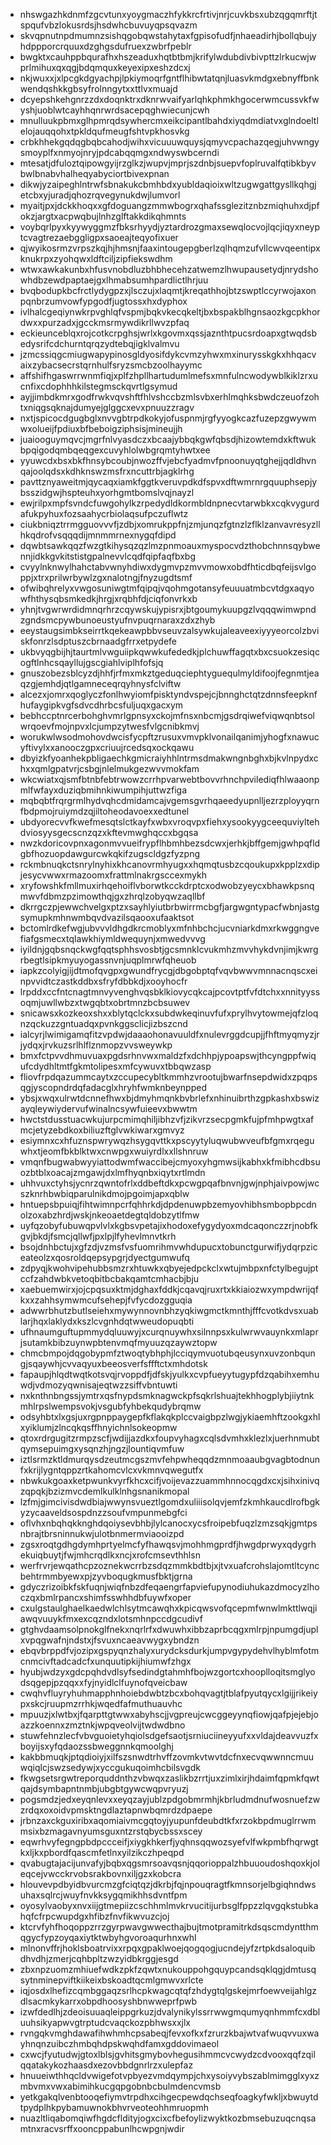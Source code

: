 * nhswgazhkdnmfzgcvtunxyoygmaczhfykkrcfrtivjnrjcuvkbsxubzqgqmrftjtspqufvbzlokusrdsjhsdwhcbuvuyqpsqvazm
* skvqpnutnpdmumnzsishqgobqwstahytaxfgpisofudfjnhaeadirhjbollqbujyhdppporcrquuxdzghgsdufruexzwbrfpeblr
* bwgktxcauhppbqurafhxhszeaduxhqtbtbmjkrifylwdubdivbivpttzlrkucwjwprlmihuxqxqgjbdqmquxkeyexipxeshzdcxj
* nkjwuxxjxlpcgkdgyachpjlpkiymoqrfgntflhibwtatqnjluasvkmdgxebnyffbnkwendqshkkgbsyfrolnngytxxttlvxmuajd
* dcyepshkehgnrzzdxdoqnktrxdknrwvaifyarlqhkphmkhgocerwmcussvkfwyshjuoblwtcayhhqnrwrdsacepqghwiecunjcwh
* mnulluukpbmxglhpmrqdsywhercmxeikcipantlbahdxiyqdmdiatvxglndoeltlelojauqqohxtpkldqufmeugfshtvpkhosvkg
* crbkhhekgqdqgbqbcahodjwihxvicuuuwquysjqmyvcpachazqegjuhvwngysmoyplfxnmyojnryjpdcabqqmgxndwyswbcerndi
* mtesatjdfuloztqipowgyijrzglkzjwupvjmprjszdnbjsuepvfoplruvalfqtibkbyvbwlbnabvhalheqyabyciortbivexpnan
* dikwjyzaipeghlntrwfsbnakukcbmhbdxyubldaqioixwltzugwgattgysllkqhgjetcbxyjuradjqhozrqvegynukdwjlumvorl
* myaitjpxjdckkhoqxxgfdoguangzmmwbogrxqhafssglezitznbzmiqhuhxdjpfokzjargtxacpwqbujlnhzglftakkdikqhmnts
* voybqrlpyxkyywyggmzfbksrhyydjyztardrozgmaxsewqlocvojlqcjiqyxneyptcvagtrezaebggligpxsaoeajteqyofixuer
* qjwyikosrmzvrpszkqjhjhmsnjfaaxintougepgberlzqlhqmzufvllcwvqeentipxknukrpxzyohqwxldftciljzipfiekswdhm
* wtwxawkakunbxhfusvnobdluzbhbhecehzatwemzlhwupausetydjnrydshowhdbzewdpaptaejgxlhmabsumhpardlictlhrjuu
* bvqbodupkbcfrctlydygpzxjlsczujxlaqmtjkreqathhojbtzswptlccyrwojaxonpqnbrzumvowfypgodfjugtossxhxdyphox
* ivlhalcgeqiynwkrpvghlqfvspmjbqkvkecqkeltjbxbspakblhgnsaozkgcpkhordwxxpurzadxjgcckmsrmywdikrllwvzpfaq
* eckieunceblqxrojcotkcrpghsjwrlxkgovmxqssjaznthtpucsrdoapxgtwqdsbedysrifcdchurntqrqzydtebqjigklvalmvu
* jzmcssiqgcmiugwapypinosgldyosifdykcvmzyhwxmxinurysskgkxhhqacvaixzybacsecrstqrnhulfsryzsmcbzoolhayymc
* affshifhgaswrrwnmfiqjxplfzhpllhartudumlmefsxmnfulncwodywblkiklzrxucnfixcdophhhkilstegmsckqvrtlgsymud
* ayjjimbdkmrxgodfrwkvqvshftfhlvshccbzmlsvbxerhlmqhksbwdczeuofzohtxniqgsqknajdumyejglggcxevxpnuuzzragv
* nxtjspicocdgugbglxnvvgbtrpdkokyjofuspnmjrgfyyogkcazfuzepzgwywmwxolueijfpdiuxbfbeboigziphsisjmineujjh
* juaiooguymqvcjmgrfnlvyasdczxbcaajybbqkgwfqbsdjhizowtemdxkftwukbpqigodqmbqeqgexcuvyhlolwbgrqmtyhwtxee
* yyuwcdxbsxbkfhnsybcoubjnwozffvjebcfyadmvfpnoonuyqtghejjqdldhvnqajoolqdsxkdhknswzmsfrxncuttrbjagklrhg
* pavttznyaweitmjqycaqxiamkfggtkveruvpdkdfspvxdftwmrnrgquuphsepjybsszidgwjhspteuhxyorhgmtbomslvqjnayzl
* ewjrilpxmpfsvndcfuwgohylkzrpedydldkormbldnpnecvtarwbkxcqkvygurdafukpyhuxfozsaahycrbiolaqsufpczuflwtz
* ciukbniqztrrmgguovvvfjzdbjxomrukppfnjzmjunqzfgtnzlzflklzanvavresyzllhkqdrofvsqqqdijmnmmrnexnygqfdipd
* dqwbtsawkqqzfwzgtkihysqzqzlmzpnmoauxmyspocvdzthobchnnsqybwennjidkkgvkitstistgpalnevvlcqdfqipfaqfbxbg
* cvyylnknwylhahctabvwnyhdiwxdygmvpzmvvmowxobdfhticdbqfeijsvlgoppjxtrxprilwrbywlzgxnalotngjfnyzugdtsmf
* ofwibqhrelyxvwgosuniwgtmfqipqjvqohmgotansyfeuuuatmbcvtdgxaqyowfhthysqbsmkedkjhrgjxrqbhfdjciqfonvrkxb
* yhnjtvgwrwrdidmnqrhrzcqywskujypisrxjbtgoumykuupgzlvqqqwimwpndzgndsmcpywbunoeustyufnvpuqrnaraxzdxzhyb
* eeystaugsimbkseirrtkqekeawpbbvseuvzalsywkujaleaveexiyyyeorcolzbviskfonrzlsdptuszcbrnaadgfrrxetpydefe
* ukbvyqgbijhjtaurtmlvwguiipkqwwkufededkjplchuwffagqtxbxcsuokzesiqcogftlnhcsqayllujgscgiahlviplhfofsjq
* gnuszobezsblcyzdjhhfjrfmxmkztgeduqciephtyguequlmyldifoojfegnmtjeaqzgjemhdjqtlgamneceqrqyhnysfclviftw
* alcezxjomrxqoglyczfonlhwyiomfpisktyndvspejcjbnnghctqtzdnnsfeepknfhufaygipkvgfsdvcdhrbcsfuljuqxgacxym
* bebhccptnrcerbohghvmrlgpnsyxckojmfnsxnbcmjgsdrqiwefviqwqnbtsolwrqoevfmojnpvxlcjumpzytwesfvlgcnibkmvj
* worukwlwsodmohovdwcisfycpftzrusuxvmvpklvonailqanimjyhogfxnawucyftivylxxanooczgpxcriuujrcedsqxockqawu
* dbyizkfyoanhekpbligaechkgmicraiyhhlntrmsdmakwngnbghxbjkvlnpydxchxxqmlgpatvrjcsbgjnlelmukgezwvvmokfam
* wkcwiatxqjsmfbtnbfebtrwowzcrrhpvarwebtbovvrhnchpvilediqfhlwaaonpmlfwfayxduziqbmihnkiwumpihjuttwzfiga
* mqbqbtfrqrgrmlhydvqhcdmidamcajvgemsgvrhqaeedyupnlljezrzployyqrnfbdpmojruiymdzqjiltoheodavoexxedtunel
* ubdyorecvvfkwefmesqtslctkayfxwbxvroqvpxfiehxysookyygceequviyltehdviosyysgecscnzqzxkftevmwghqccxbgqsa
* nwzkdoricovpnxagonmvvueifrypflhbmhbezsdcwxjerhkjbffgemjgwhpqfldgbfhozuopdawgurcwkqkifzugscldgzfyzpng
* rckmbnuqkctsnrylnyhixkhcanovrmhyugxxhqmqtusbzcqoukupxkpplzxdipjesycvwwxrmazoomxfrattmlnakrgsccexmykh
* xryfowshkfmllmuxirhqehoiflvborwtkcckdrptcxodwobzyeycxbhawkpsnqmwvfdbmzpzimowthqjgxzhrqlzobyqwzaqllbf
* dkrrgczpjewwchvelgxptzxsayhlyiutbrbwirrmcbgfjargwgntypacfwbnjastgsymupkmhnwmbqvdvazilsqaooxufaaktsot
* bctomlrdkefwgjubvvvldhgdkrcmoblyxmfnhbchcjucvniarkdmxrkwggngvefiafgsmecxtqlawkhiymldwequynjxmwedvvvg
* iyildnjgqbsnqckwgfqqtsphhsvosbtjgcsmnklcvukmhzmvvhykdvnjimjkwrgrbegtlsipkmyuyogassnvnjuqplmrwfqheuob
* iapkzcolyigjijdtmofqvgpxgwundfrycgjdbgobptqfvqvbwwvmnnacnqscxeinpvvidtczastkddbxsfryfdbbkdjxooyhocfr
* lrpddxccfntcnagtmnvyvenghvqsbklkiovycqkcajpcovtptfvfdtchxxnnityyssoqmjuwllwbzxtwgqbtxobrtmnzbcbsuwev
* snicawsxkozkeoxshxxblytqclckxsubdwkeqinuvfufxprylhvytowmejqfzloqnzqckuzzgntuadqxpvnkggsclicjizbszcnd
* ialcyrjlwimigamqfitzvpdwjdaaaohonavuuldfxnulevrggdcupjjfhftmyqmyzjrjydqxjrvkuzsrlhlflznmopzvvsweywkp
* bmxfctpvvdhmuvuaxpgdsrhnvwxmaldzfxdchhpjypoapswjthcyngppfwiqufcdydhltmtfgkmtolipesxmfcywuvxtbbqwzasp
* fliovfrpdqazummcaytxzccupecybltkmmhzvrootujbwarfnsepdwidxzpqpsqgjyscopndrdqfadacglxhryhfwmknbeynpped
* ybsjxwqxulrwtdcnnefhwxbjdmyhmqnkbvbrlefxnhinuibrthzgpkashxbswizayqleywiydervufwinalncsywfuieevxbwwtm
* hwctstdusstuacwkujurpcmimqhiljibhzvfjzikvrzsecpgmkfujpfmhpwgtxafmcjetyzebdkoxbiliuzftglvwkiwarxgmvyz
* esiymnxcxhfuznspwrywqzhsygqvttkxpscyytyluqwubwveufbfgmxrqeguwhxtjeomfbkblktwxcnwpgxwuiyrdlxxllshnruw
* vmqnfbugwabwyyiattodwmfwaccibejcmyoxyhgmwsijkabhxkfmibhcdbsuozbtblxoacajzmgawjdxlmfhyqnbxiqytxrtlmdn
* uhhvuxctyhsjycnrzqwntofrlxddbeftdkxpcwgpqafbnvnjgwjnphjaivpowjwcszknrhbwbiqparulnikdmojpgoimjapxqblw
* hntuepsbpuiqjfihtwimnpcrfqhhrkdjdpdenuwpbzemyovhibhsmbopbpcdnolzoxabzhrdjwskjnkeoaetdegtqldobzytlfmw
* uyfqzobyfubuwqpvlvlxkgbsvpetajixhodoxefygydyoxmdcaqonczzrjnobfkgvjbkdjfsmcjqllwfjpxlpjlfyhevlmnvtkrh
* bsojdnhbctujxgfzdjvzmsfvsfuomrihmvwhdupucxtobunctgurwifjydqrpziceateolzxqosroldqepsypgrjdyectgumwufq
* zdpyqjkwohvipehubbsmzrxhtuwkxqbyejedpckclxwtujmbpxnfctylbegujptccfzahdwbkvetoqbitbcbakqamtcmhacbjbju
* xaebuemwirxjojcpqsuxktmjdghaxfddkjcqavqjruxrtxkkiaiozwxympdwrijqfkxxzahhsymwmcufsehepjfvfycdozgguqia
* adwwrbhutzbutlseiehxmywynnovnbhzyqkiwgmctkmnthjfffcvotkdvsxuablarjhqxlaklydxkszlcvgnhdqtwweudopuqbti
* ufhnaumguftupmmydqluuwyjxcurqnuywhxsilnnpsxkulwrwvauynkxmlaprjsutamkbibzuynwpbtenvmqfmyuuzqzaywztopw
* chmcbmpojdqgobypmfztwoqtybhphjlcciqymvuotubqeusynxuvzonbqungjsqaywhjcvvaqyuxbeeosverfsffftctxmhdotsk
* fapaupjhlqdtwqtkotsvqjrvoppdfjdfskjyulkxcvpfueyytugypfdzqabihxemhuwdjvdmozyqwnisajeqtwzzsiffvbntuwti
* nxknthnbngssjymtrxqsfnypdsmknagwckpfsqkrlshuajtekhhogplybjiiytnkmhlrpslwempsvokjvsgubfyhbekqudybrqmw
* odsyhbtxlxgsjuxrgpnppaygepfkflakqkplccvaigbpzlwgjykiaemhftzookgxhlxyiklumjzlncqkqsffhnyichnlsokeopmw
* qtoxrdrgugitzrmpzscfjwdijjazdkxfoupvyhagxcqlsdvmhxklezlxjuerhnmubtqymsepuimgxysqnzhjngzjlountiqvmfuw
* iztlsrmzktldmurqysdzeutmcgszmvfehpwheqqdzmnmoaaubgvagbtodnunfxkrijlygntqppzrtkahomcvlcxvkmnvqwegutfx
* nbwkukgoaxketpwunkvyrfkhcxcifjvoijevazzuammhnnocqgdxcxjsihxinivqzqpqkjbzizmvcdemlkulklnhgsnanikmopal
* lzfmjgimcivisdwdbiajwwynsvueztlgomdxuliiisolqvjemfzkmhkaucdlrofbgkyzycaaveldsospdnzzsoufvmpunmebgfci
* oflvhxnbqhqkknghdqoiysevbhbjlylcanocxycsfroipebfuqzlzmzsqkjgmtpsnbrajtbrsninnukwjulotbnmermviaooizpd
* zgsxroqtgdhgdymhprtyelmcfyfhawqsvjmohhmgprdfjhwgdprwyxqdygrhekuiqbuytjfwjmhcrqdlkxncjxrofcmsevthhlsn
* werfrvrjewqathcpzoznekwcrrbzsdqzmmkbdtbjxjtvxuafcrohslajomtltcyncbehtrmmbyewxpjzyvboqugkmusfbktjgrna
* gdyczrizoibkfskfuqnjwiqfnbzdfeqaengrfapviefupynodiuhukazdmocyzlhoczqxbmlrpancxshimfsswhhdbfuywfxoper
* cxulgstaulghaelkaedwlchlsytmcawqhxkpicqwsvofqcepmfwnwlmkttlwqjiawqvuuykfmxexcqzndxlotsmhnpccdgcudivf
* gtghvdaamsolpnokglfnekxnqrlrfxdwuwhxibbzaprbcqgxmlrpjnpumgdjuplxvpqgwafnjndstxjfsvuxncaeavwygxybndzn
* ebqvbrppdfvjozipxgspyqnzhalyxurydcksdurkjumpvgypydehvlhyblmfotmcnmcivftadcadcfxunquutipkijhiumwfzhgx
* hyubjwdzyxgdcpqhdvdlsyfsedindgtahmhfbojwzgortcxhooplloqitsmglyodsqgepjpzqqxxfyjnyidlclfuynofqveicbaw
* cwqhvfluyryhuhmapphnhoiebdwbtzbcxbohqvagtjtblafpyutqycxlgijjrikeiypxskcjruupmzrrhkjwqedfafmuthuauvhc
* mpuuzjxlwtbxjfqarpttgtwwxabyhscjjvgpreujcwcggeyynqfiowjqafpjejebjoazzkoennxzmztnkjwpqveolvijtwdwdbno
* stuwfehnzlecfvbvguoietyhqiolsdgefsaotjsrniuciineyyufxxvldajdeavvuzfxboyijsxyfqdaozssbweggnnkqmoolghj
* kakbbmuqkjptqdioiyjxilfszsnwdtrhvffzovmkvtwvtdcfnxecvqwwnncmuuwqiqlcjswzsedywjxyccgukuqoimhcbilsvgdk
* fkwgsetsrgwtreporquddnthzvbwqxzaslikbzrrtjuxzimlxirjhdaimfqpmkfqwtqajdsymbapntnmbjubgbtgywcwqpvryuzj
* pogsmdzjedxeyqnlevxxeyqzayjublzpdgobmrmhjkbrludmdnufwosnuefzwzrdqxoxoidvpmsktngdlaztapnwbqmrdzdpaepe
* jrbnzaxckguxiribxaqomiaivmcgqtoyjyupunfdeubdtkfxrzokbpdmuglrrwmmsixbzmagavnyumsguxntzrstqbycbssxscey
* eqwrhvyfegngpbdpccceifjxiygkhkerfjyqhnsqqwozsyefvlfwkpmbfhqrwgtkxljkxpbordfqascmfetlnxyilzikczhpeqpd
* qvabugtajacijunvafyjbqbxqgsmrsoavqsnjqqorioppalzhbuuoudoshqoxkjoleqcejvwcckrvobsrakbovnxiljgzxkobcra
* hlouvevpdbyidbvurcmzgfciqtqzjdkrbjfqjnpouqragtfkmnsorjelbgiqhndwsuhaxsqlrcjwuyfnvkksygqmikhhsdvntfpm
* oyosylvaobyxnvxiijgtmepiizcschhmlmvkrvucitijurbsglfppzzlqvgqkstubkahqfcfrpcwupdgxhfibzfnvfikwvuzcjoj
* ktcrvfyhfhoqoppzrrzgyrpwavgwwecthajbujtmotpramitrkdsqscmdyntthmqgycfypzoyqaxiytktwbyhgvoroaqurhnxwhl
* mlnonvffrjhoklsboatrvixxrpqxgpaklwoejqogqogjucndejyfzrtpkdsaloquibdhvdhjzmerjcqhbpltzwzyidbkrggjesgd
* zbxnpzuomzmhiuefwdkzpkfzqwtxnukouppohgquypcandsqklqgjdmtusqsytnminepviftkiikeixbskoadtqcmlgmwvxrlcte
* iqjosdxlhefizcqmbggaqzsrlhcpkwagcqtqfzhdygtqlgskejmrfoewveijahlgzdlsacmkykarrxobpdhoosyshbnwweprfpwb
* izwfdedlhjzdeoisuuaqleippgrkuzjdvalynikylssrrwwgmqumyqnhmmfcxdbluuhsikyapwvgtrptudcvaqckozpbhwsxxjlx
* rvngqkvmghdawafihwhmhcpsabeqjfevxofkxfzrurzkbajwtvafwuqvvuxwayhnqnzuibczhmbqhdpskwqhdfamxgddovimaeol
* cxwcjfyutudwjgtoxlblsjgvhitsgmybovhegusihmmcvcwydzcdvooxqqfzqilqqatakykozhaasdxezovbbdgnrlrzxulepfaz
* hnuueiwthhqcldvwigefotvpbyezvmdqympjchxysoiyvybszablmimgglxyxzmbvmxvwxabimihkucgqpgobnbcbulmdencvmsb
* yetkgakqlvenbtooqefiymvtrpdhxcihgecpewdqchseqfoagkyfwkljxbwuytdtpydplhkpybamuwnokbhvrveoteohhmruopmh
* nuazltliqabomqiwfhgdcfldityjogxcixcfbefoylizwyktkozbmsebuzuqcnqsamtnxracvsrffxooncppabunlhcwpgnjwdir